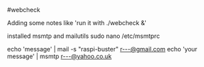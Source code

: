 #webcheck

Adding some notes like 'run it with ./webcheck &'

installed msmtp and mailutils
sudo nano /etc/msmtprc

echo 'message' | mail -s "raspi-buster" r---@gmail.com
echo 'your message' | msmtp r---@yahoo.co.uk
